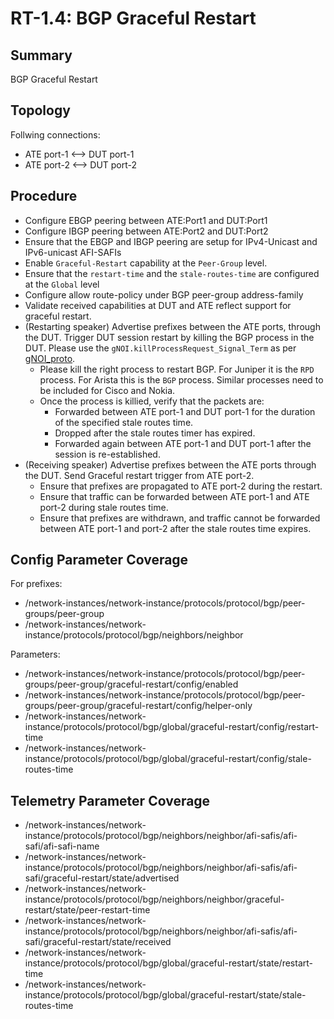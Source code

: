 # RT-1.4: BGP Graceful Restart

## Summary

BGP Graceful Restart

## Topology
Follwing connections:
 *   ATE port-1 <--> DUT port-1 
 *   ATE port-2 <--> DUT port-2

## Procedure
 *   Configure EBGP peering between ATE:Port1 and DUT:Port1
 *   Configure IBGP peering between ATE:Port2 and DUT:Port2
 *   Ensure that the EBGP and IBGP peering are setup for IPv4-Unicast and IPv6-unicast AFI-SAFIs
 *   Enable `Graceful-Restart` capability at the `Peer-Group` level.
 *   Ensure that the `restart-time` and the `stale-routes-time` are configured at the `Global` level
 *   Configure allow route-policy under BGP peer-group address-family
 *   Validate received capabilities at DUT and ATE reflect support for graceful
     restart.
 *   (Restarting speaker) Advertise prefixes between the ATE ports, through the DUT. Trigger DUT session restart by killing the BGP process in the DUT. Please use the `gNOI.killProcessRequest_Signal_Term` as per [gNOI_proto](https://github.com/openconfig/gnoi/blob/main/system/system.proto#L326).
       *   Please kill the right process to restart BGP. For Juniper it is the `RPD` process. For Arista this is the `BGP` process. Similar processes need to be included for Cisco and Nokia.
       *   Once the process is killied, verify that the packets are:
             *   Forwarded between ATE port-1 and DUT port-1 for the duration of the specified stale routes time.
             *   Dropped after the stale routes timer has expired.
             *   Forwarded again between ATE port-1 and DUT port-1 after the session is re-established.
 *   (Receiving speaker) Advertise prefixes between the ATE ports through the DUT. Send Graceful restart trigger from ATE port-2.
       *   Ensure that prefixes are propagated to ATE port-2 during the restart.
       *   Ensure that traffic can be forwarded between ATE port-1 and ATE port-2 during stale routes time.
       *   Ensure that prefixes are withdrawn, and traffic cannot be forwarded between ATE port-1 and port-2 after the stale routes time expires.

## Config Parameter Coverage

For prefixes:

*   /network-instances/network-instance/protocols/protocol/bgp/peer-groups/peer-group
*   /network-instances/network-instance/protocols/protocol/bgp/neighbors/neighbor

Parameters:

*   /network-instances/network-instance/protocols/protocol/bgp/peer-groups/peer-group/graceful-restart/config/enabled
*   /network-instances/network-instance/protocols/protocol/bgp/peer-groups/peer-group/graceful-restart/config/helper-only
*   /network-instances/network-instance/protocols/protocol/bgp/global/graceful-restart/config/restart-time
*   /network-instances/network-instance/protocols/protocol/bgp/global/graceful-restart/config/stale-routes-time

## Telemetry Parameter Coverage

*   /network-instances/network-instance/protocols/protocol/bgp/neighbors/neighbor/afi-safis/afi-safi/afi-safi-name
*   /network-instances/network-instance/protocols/protocol/bgp/neighbors/neighbor/afi-safis/afi-safi/graceful-restart/state/advertised
*   /network-instances/network-instance/protocols/protocol/bgp/neighbors/neighbor/graceful-restart/state/peer-restart-time
*   /network-instances/network-instance/protocols/protocol/bgp/neighbors/neighbor/afi-safis/afi-safi/graceful-restart/state/received
*   /network-instances/network-instance/protocols/protocol/bgp/global/graceful-restart/state/restart-time
*   /network-instances/network-instance/protocols/protocol/bgp/global/graceful-restart/state/stale-routes-time
